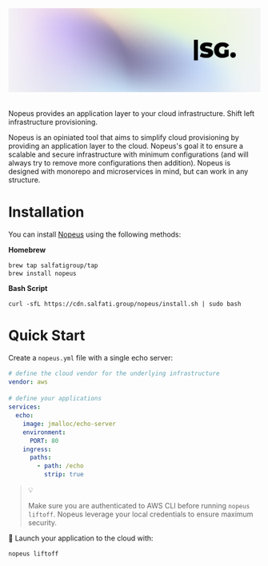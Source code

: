 <div align="center">
    <img src="./assets/images/cover-salfati-group.png" />
</div>

<br />

Nopeus provides an application layer to your cloud infrastructure. Shift left infrastructure provisioning.

Nopeus is an opiniated tool that aims to simplify cloud provisioning by providing an application layer to the cloud. Nopeus's goal it to ensure a scalable and secure infrastructure with minimum configurations (and will always try to remove more configurations then addition). Nopeus is designed with monorepo and microservices in mind, but can work in any structure.

# Installation

You can install [Nopeus](https://nopeus.co) using the following methods:

**Homebrew**

```shell
brew tap salfatigroup/tap
brew install nopeus
```

**Bash Script**
```shell
curl -sfL https://cdn.salfati.group/nopeus/install.sh | sudo bash
```

# Quick Start
Create a `nopeus.yml` file with a single echo server:

```yaml
# define the cloud vendor for the underlying infrastructure
vendor: aws

# define your applications
services:
  echo:
    image: jmalloc/echo-server
    environment:
      PORT: 80
    ingress:
      paths:
        - path: /echo
          strip: true
```

> 💡
>
> Make sure you are authenticated to AWS CLI before running
> `nopeus liftoff`. Nopeus leverage your local credentials to ensure
> maximum security.

🚀 Launch your application to the cloud with:
```shell
nopeus liftoff
```

